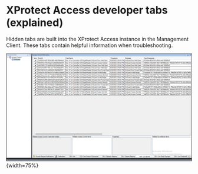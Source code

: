 # XProtect Access developer tabs (explained)

Hidden tabs are built into the XProtect Access instance in the Management Client. These tabs contain helpful information when troubleshooting.

![DevTabGUI](img/CXAL.DTliveevents.png){width=75%}
